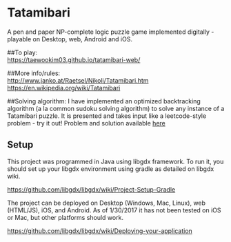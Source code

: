 # Tatamibari

A pen and paper NP-complete logic puzzle game implemented digitally - playable on Desktop, web, Android and iOS. 

##To play:  
https://taewookim03.github.io/tatamibari-web/


##More info/rules:  
http://www.janko.at/Raetsel/Nikoli/Tatamibari.htm  
https://en.wikipedia.org/wiki/Tatamibari


##Solving algorithm:
I have implemented an optimized backtracking algorithm (a la common sudoku solving algorithm) to solve any instance of a Tatamibari puzzle. It is presented and takes input like a leetcode-style problem - try it out! Problem and solution available [here](https://github.com/taewookim03/Algorithms/blob/master/src/Other/tatamibari_solver.java)

## Setup

This project was programmed in Java using libgdx framework. To run it, you should set up your libgdx environment using gradle as detailed on libgdx wiki.

https://github.com/libgdx/libgdx/wiki/Project-Setup-Gradle

The project can be deployed on Desktop (Windows, Mac, Linux), web (HTML/JS), iOS, and Android. As of 1/30/2017 it has not been tested on iOS or Mac, but other platforms should work.

https://github.com/libgdx/libgdx/wiki/Deploying-your-application
